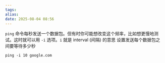 ```yaml
---
tags: 
alias: 
date: 2025-08-04 08:56
---
```

`ping` 命令每秒发送一个数据包。但有时你可能想改变这个频率，比如想更慢地测试。这时就可以用 `-i` 选项。`i` 就是 interval (间隔) 的意思
设置发送每个数据包之间要等待多少秒

```shell
ping -i 10 google.com
```